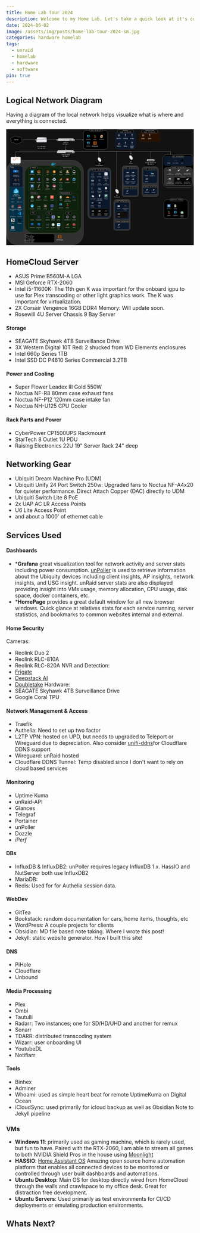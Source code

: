 ```yaml
---
title: Home Lab Tour 2024
description: Welcome to my Home Lab. Let's take a quick look at it's current state in 2024 and what is up next!
date: 2024-06-02
image: /assets/img/posts/home-lab-tour-2024-sm.jpg
categories: hardware homelab
tags:
  - unraid
  - homelab
  - hardware
  - software
pin: true
---
```


## Logical Network Diagram
Having a diagram of the local network helps visualize what is where and everything is connected.

![Desktop View](/assets/img/posts/home-network.jpg)

## HomeCloud Server
* ASUS Prime B560M-A LGA 
* MSI Geforce RTX-2060
* Intel i5-11600K: The 11th gen K was important for the onboard igpu to use for Plex transcoding or other light graphics work. The K was important for virtualization.
* 2X Corsair Vengence 16GB DDR4 Memory: Will update soon.
* Rosewill 4U Server Chassis 9 Bay Server
#### Storage
* SEAGATE Skyhawk 4TB Surveillance Drive
* 3X Western Digital 10T Red: 2 shucked from WD Elements enclosures
* Intel 660p Series 1TB
* Intel SSD DC P4610 Series Commercial 3.2TB
#### Power and Cooling
* Super Flower Leadex III Gold 550W
* Noctua NF-R8 80mm case exhaust fans
* Noctua NF-P12 120mm case intake fan
* Noctua NH-U125 CPU Cooler
#### Rack Parts and Power
* CyberPower CP1500UPS Rackmount
* StarTech 8 Outlet 1U PDU
* Raising Electronics 22U  19" Server Rack 24" deep 
## Networking Gear
* Ubiquiti Dream Machine Pro (UDM)
* Ubiquiti Unify 24 Port Switch 250w: Upgraded fans to Noctua NF-A4x20 for quieter performance. Direct Attach Copper (DAC) directly to UDM
* Ubiquiti Switch Lite 8 PoE
* 2x UAP AC LR Access Points
* U6 Lite Access Point 
* and about a 1000' of ethernet cable
## Services Used
#### Dashboards
* ***Grafana** great visualization tool for network activity and server stats including power consumption. [unPoller](https://unpoller.com/) is used to retrieve information about the Ubiquity devices including client insights, AP insights, network insights, and USG insight. unRaid server stats are also displayed providing insight into VMs usage, memory allocation, CPU usage, disk space, docker containers, etc.
* ***HomePage** provides a great default window for all new browser windows. Quick glance at relatives stats for each service running, server statistics, and bookmarks to common websites internal and external.

#### Home Security
Cameras:
* Reolink Duo 2
* Reolink RLC-810A
* Reolink RLC-820A
NVR and Detection:
* [Frigate](https://frigate.video/)
* [Deepstack AI](https://www.deepstack.ai/)
* [Doubletake](https://github.com/jakowenko/double-take)
Hardware:
* SEAGATE Skyhawk 4TB Surveillance Drive
* Google Coral TPU

#### Network Management & Access
* Traefik
* Authelia: Need to set up two factor
* L2TP VPN: hosted on UPD, but needs to upgraded to Teleport or Wireguard due to depreciation. Also consider [unifi-ddns](https://github.com/willswire/unifi-ddns)for Cloudflare DDNS support
* Wireguard: unRaid hosted
* Cloudflare DDNS Tunnel: Temp disabled since I don't want to rely on cloud based services

#### Monitoring
* Uptime Kuma
* unRaid-API
* Glances
* Telegraf
* Portainer
* unPoller
* Dozzle
* *iPerf*

#### DBs
* InfluxDB & InfluxDB2: unPoller requires legacy InfluxDB 1.x. HassIO and NutServer both use InfluxDB2
* MariaDB: 
* Redis: Used for for Authelia session data.


#### WebDev
* GitTea
* Bookstack: random documentation for cars, home items, thoughts, etc
* WordPress: A couple projects for clients
* Obsidian: MD file based note taking. Where I wrote this post!
* Jekyll: static website generator. How I built this site!

#### DNS
* PiHole
* Cloudflare
* Unbound

#### Media Processing
* Plex
* Ombi
* Tautulli 
* Radarr: Two instances; one for SD/HD/UHD and another for remux
* Sonarr
* TDARR: distributed transcoding system
* Wizarr: user onboarding UI
* YoutubeDL
* Notifiarr

#### Tools
* Binhex
* Adminer
* Whoami: used as simple heart beat for remote UptimeKuma on Digital Ocean
* iCloudSync: used primarily for icloud backup as well as Obsidian Note to Jekyll pipeline
### VMs
* **Windows 11**: primarily used as gaming machine, which is rarely used, but fun to have. Paired with the RTX-2060, I am able to stream all games to both NVIDIA Shield Pros in the house using [Moonlight](https://moonlight-stream.org/)
* **HASSIO**: [Home Assistant OS](https://www.home-assistant.io/)  Amazing open source home automation platform that enables all connected devices to be monitored or controlled through user built dashboards and automations.
* **Ubuntu Desktop**: Main OS for desktop directly wired from HomeCloud through the walls and crawlspace to my office desk. Great for distraction free development.
* **Ubuntu Servers**: Used primarily as test environments for CI/CD deployments or emulating production environments.

## Whats Next?
